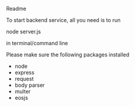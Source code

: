 Readme

To start backend service, all you need is to run

node server.js

in terminal/command line

Please make sure the following packages installed
- node
- express
- request
- body parser
- multer
- eosjs

